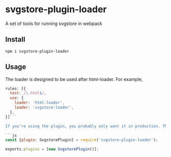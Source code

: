 # svgstore-plugin-loader
A set of tools for running svgstore in webpack

## Install
```npm i svgstore-plugin-loader```

## Usage
The loader is designed to be used after html-loader. For example,

```js
rules: [{
  test: /\.html$/,
  use: {
    loader: 'html-loader',
    loader: 'svgstore-loader',
  },
}]```

If you're using the plugin, you probably only want it in production. Therefore,

```js
const {plugin: SvgstorePlugin} = require('svgstore-plugin-loader');

exports.plugins = [new SvgstorePlugin()];
```
